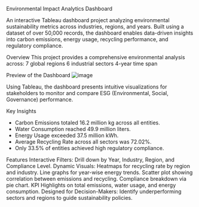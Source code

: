 Environmental Impact Analytics Dashboard

An interactive Tableau dashboard project analyzing environmental sustainability metrics across industries, regions, and years.
Built using a dataset of over 50,000 records, the dashboard enables data-driven insights into carbon emissions, energy usage, recycling performance, and regulatory compliance.

Overview
  This project provides a comprehensive environmental analysis across:
    7 global regions
    6 industrial sectors
    4-year time span

Preview of the Dashboard
![image](https://github.com/user-attachments/assets/35675f25-2c51-4e5b-bb06-da713ce68ec7)

Using Tableau, the dashboard presents intuitive visualizations for stakeholders to monitor and compare ESG (Environmental, Social, Governance) performance.

Key Insights
  - Carbon Emissions totaled 16.2 million kg across all entities.
  - Water Consumption reached 49.9 million liters.
  - Energy Usage exceeded 37.5 million kWh.
  - Average Recycling Rate across all sectors was 72.02%.
  - Only 33.5% of entities achieved high regulatory compliance.

Features
  Interactive Filters: Drill down by Year, Industry, Region, and Compliance Level.
  Dynamic Visuals: Heatmaps for recycling rate by region and industry.
  Line graphs for year-wise energy trends.
  Scatter plot showing correlation between emissions and recycling.
  Compliance breakdown via pie chart.
  KPI Highlights on total emissions, water usage, and energy consumption.
  Designed for Decision-Makers: Identify underperforming sectors and regions to guide sustainability policies.
